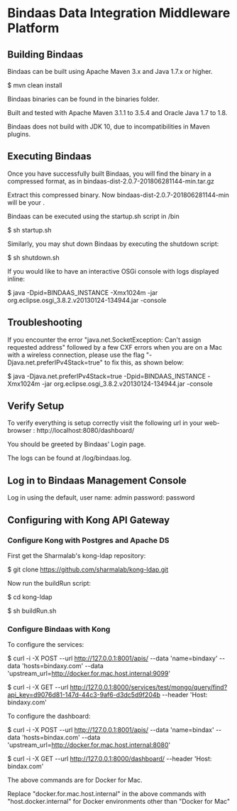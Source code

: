 # Bindaas Data Integration Middleware Platform

## Building Bindaas

Bindaas can be built using Apache Maven 3.x and Java 1.7.x or higher.

 $ mvn clean install

Bindaas binaries can be found in the binaries folder.

Built and tested with Apache Maven 3.1.1 to 3.5.4 and Oracle Java 1.7 to 1.8.

Bindaas does not build with JDK 10, due to incompatibilities in Maven plugins.


## Executing Bindaas

Once you have successfully built Bindaas, you will find the binary in a compressed format, as in
bindaas-dist-2.0.7-201806281144-min.tar.gz


Extract this compressed binary. Now bindaas-dist-2.0.7-201806281144-min will be your <BINDAAS-BINARY-HOME>.

Bindaas can be executed using the startup.sh script in
<BINDAAS-BINARY-HOME>/bin

$ sh startup.sh

Similarly, you may shut down Bindaas by executing the shutdown script:

$ sh shutdown.sh

If you would like to have an interactive OSGi console with logs displayed inline:

$ java -Dpid=BINDAAS_INSTANCE -Xmx1024m -jar org.eclipse.osgi_3.8.2.v20130124-134944.jar -console


## Troubleshooting

If you encounter the error "java.net.SocketException: Can't assign requested address" followed by a few
CXF errors when you are on a Mac with a wireless connection, please use the flag "-Djava.net.preferIPv4Stack=true" to fix this,
as shown below:

$ java -Djava.net.preferIPv4Stack=true -Dpid=BINDAAS_INSTANCE -Xmx1024m -jar org.eclipse.osgi_3.8.2.v20130124-134944.jar -console


## Verify Setup

To verify everything is setup correctly visit the following url in your web-browser :
http://localhost:8080/dashboard/

You should be greeted by Bindaas' Login page.

The logs can be found at <BINDAAS-BINARY-HOME>/log/bindaas.log.


## Log in to Bindaas Management Console

Log in using the default,
user name: admin
password: password



## Configuring with Kong API Gateway

### Configure Kong with Postgres and Apache DS

First get the Sharmalab's kong-ldap repository:

$ git clone https://github.com/sharmalab/kong-ldap.git

Now run the buildRun script:

$ cd kong-ldap

$ sh buildRun.sh


### Configure Bindaas with Kong
To configure the services:

$ curl -i -X POST   --url http://127.0.0.1:8001/apis/   --data 'name=bindaxy'   --data 'hosts=bindaxy.com'  --data 'upstream_url=http://docker.for.mac.host.internal:9099'

$ curl -i -X GET   --url http://127.0.0.1:8000/services/test/mongo/query/find?api_key=d9076d81-147d-44c3-9af6-d3dc5d9f204b   --header 'Host: bindaxy.com'


To configure the dashboard:

$ curl -i -X POST   --url http://127.0.0.1:8001/apis/   --data 'name=bindax'   --data 'hosts=bindax.com'  --data 'upstream_url=http://docker.for.mac.host.internal:8080'

$ curl -i -X GET   --url http://127.0.0.1:8000/dashboard/   --header 'Host: bindax.com'


The above commands are for Docker for Mac.

Replace "docker.for.mac.host.internal" in the above commands with "host.docker.internal" for Docker environments other than "Docker for Mac"